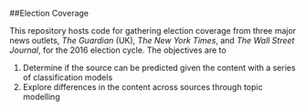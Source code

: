 ##Election Coverage 

This repository hosts code for gathering election coverage from three major news outlets, *The Guardian* (UK), *The New York Times*, and *The Wall Street Journal*, for the 2016 election cycle. The objectives are to 

1. Determine if the source can be predicted given the content with a series of classification models
2. Explore differences in the content across sources through topic modelling


